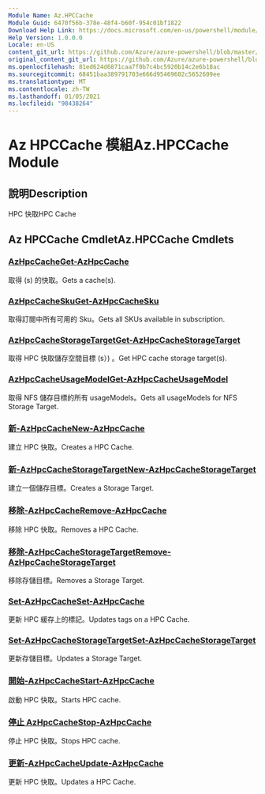 ```yaml
---
Module Name: Az.HPCCache
Module Guid: 6470f56b-378e-48f4-b60f-954c01bf1822
Download Help Link: https://docs.microsoft.com/en-us/powershell/module/az.hpccache
Help Version: 1.0.0.0
Locale: en-US
content_git_url: https://github.com/Azure/azure-powershell/blob/master/src/HPCCache/HPCCache/help/Az.HPCCache.md
original_content_git_url: https://github.com/Azure/azure-powershell/blob/master/src/HPCCache/HPCCache/help/Az.HPCCache.md
ms.openlocfilehash: 81ed624d6871caa7f0b7c4bc5920b14c2e6b18ac
ms.sourcegitcommit: 68451baa389791703e666d95469602c5652609ee
ms.translationtype: MT
ms.contentlocale: zh-TW
ms.lasthandoff: 01/05/2021
ms.locfileid: "98438264"
---
```

# <span data-ttu-id="06b69-101">Az HPCCache 模組</span><span class="sxs-lookup"><span data-stu-id="06b69-101">Az.HPCCache Module</span></span>
## <span data-ttu-id="06b69-102">說明</span><span class="sxs-lookup"><span data-stu-id="06b69-102">Description</span></span>
<span data-ttu-id="06b69-103">HPC 快取</span><span class="sxs-lookup"><span data-stu-id="06b69-103">HPC Cache</span></span>

## <span data-ttu-id="06b69-104">Az HPCCache Cmdlet</span><span class="sxs-lookup"><span data-stu-id="06b69-104">Az.HPCCache Cmdlets</span></span>
### [<span data-ttu-id="06b69-105">AzHpcCache</span><span class="sxs-lookup"><span data-stu-id="06b69-105">Get-AzHpcCache</span></span>](Get-AzHpcCache.md)
<span data-ttu-id="06b69-106">取得 (s) 的快取。</span><span class="sxs-lookup"><span data-stu-id="06b69-106">Gets a cache(s).</span></span>

### [<span data-ttu-id="06b69-107">AzHpcCacheSku</span><span class="sxs-lookup"><span data-stu-id="06b69-107">Get-AzHpcCacheSku</span></span>](Get-AzHpcCacheSku.md)
<span data-ttu-id="06b69-108">取得訂閱中所有可用的 Sku。</span><span class="sxs-lookup"><span data-stu-id="06b69-108">Gets all SKUs available in subscription.</span></span>

### [<span data-ttu-id="06b69-109">AzHpcCacheStorageTarget</span><span class="sxs-lookup"><span data-stu-id="06b69-109">Get-AzHpcCacheStorageTarget</span></span>](Get-AzHpcCacheStorageTarget.md)
<span data-ttu-id="06b69-110">取得 HPC 快取儲存空間目標 (s）) 。</span><span class="sxs-lookup"><span data-stu-id="06b69-110">Get HPC cache storage target(s).</span></span>

### [<span data-ttu-id="06b69-111">AzHpcCacheUsageModel</span><span class="sxs-lookup"><span data-stu-id="06b69-111">Get-AzHpcCacheUsageModel</span></span>](Get-AzHpcCacheUsageModel.md)
<span data-ttu-id="06b69-112">取得 NFS 儲存目標的所有 usageModels。</span><span class="sxs-lookup"><span data-stu-id="06b69-112">Gets all usageModels for NFS Storage Target.</span></span>

### [<span data-ttu-id="06b69-113">新-AzHpcCache</span><span class="sxs-lookup"><span data-stu-id="06b69-113">New-AzHpcCache</span></span>](New-AzHpcCache.md)
<span data-ttu-id="06b69-114">建立 HPC 快取。</span><span class="sxs-lookup"><span data-stu-id="06b69-114">Creates a HPC Cache.</span></span>

### [<span data-ttu-id="06b69-115">新-AzHpcCacheStorageTarget</span><span class="sxs-lookup"><span data-stu-id="06b69-115">New-AzHpcCacheStorageTarget</span></span>](New-AzHpcCacheStorageTarget.md)
<span data-ttu-id="06b69-116">建立一個儲存目標。</span><span class="sxs-lookup"><span data-stu-id="06b69-116">Creates a Storage Target.</span></span>

### [<span data-ttu-id="06b69-117">移除-AzHpcCache</span><span class="sxs-lookup"><span data-stu-id="06b69-117">Remove-AzHpcCache</span></span>](Remove-AzHpcCache.md)
<span data-ttu-id="06b69-118">移除 HPC 快取。</span><span class="sxs-lookup"><span data-stu-id="06b69-118">Removes a HPC Cache.</span></span>

### [<span data-ttu-id="06b69-119">移除-AzHpcCacheStorageTarget</span><span class="sxs-lookup"><span data-stu-id="06b69-119">Remove-AzHpcCacheStorageTarget</span></span>](Remove-AzHpcCacheStorageTarget.md)
<span data-ttu-id="06b69-120">移除存儲目標。</span><span class="sxs-lookup"><span data-stu-id="06b69-120">Removes a Storage Target.</span></span>

### [<span data-ttu-id="06b69-121">Set-AzHpcCache</span><span class="sxs-lookup"><span data-stu-id="06b69-121">Set-AzHpcCache</span></span>](Set-AzHpcCache.md)
<span data-ttu-id="06b69-122">更新 HPC 緩存上的標記。</span><span class="sxs-lookup"><span data-stu-id="06b69-122">Updates tags on a HPC Cache.</span></span>

### [<span data-ttu-id="06b69-123">Set-AzHpcCacheStorageTarget</span><span class="sxs-lookup"><span data-stu-id="06b69-123">Set-AzHpcCacheStorageTarget</span></span>](Set-AzHpcCacheStorageTarget.md)
<span data-ttu-id="06b69-124">更新存儲目標。</span><span class="sxs-lookup"><span data-stu-id="06b69-124">Updates a Storage Target.</span></span>

### [<span data-ttu-id="06b69-125">開始-AzHpcCache</span><span class="sxs-lookup"><span data-stu-id="06b69-125">Start-AzHpcCache</span></span>](Start-AzHpcCache.md)
<span data-ttu-id="06b69-126">啟動 HPC 快取。</span><span class="sxs-lookup"><span data-stu-id="06b69-126">Starts HPC cache.</span></span>

### [<span data-ttu-id="06b69-127">停止 AzHpcCache</span><span class="sxs-lookup"><span data-stu-id="06b69-127">Stop-AzHpcCache</span></span>](Stop-AzHpcCache.md)
<span data-ttu-id="06b69-128">停止 HPC 快取。</span><span class="sxs-lookup"><span data-stu-id="06b69-128">Stops HPC cache.</span></span>

### [<span data-ttu-id="06b69-129">更新-AzHpcCache</span><span class="sxs-lookup"><span data-stu-id="06b69-129">Update-AzHpcCache</span></span>](Update-AzHpcCache.md)
<span data-ttu-id="06b69-130">更新 HPC 快取。</span><span class="sxs-lookup"><span data-stu-id="06b69-130">Updates a HPC Cache.</span></span>

